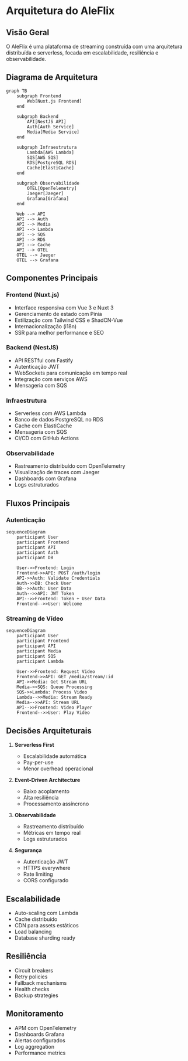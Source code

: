 # Arquitetura do AleFlix

## Visão Geral

O AleFlix é uma plataforma de streaming construída com uma arquitetura distribuída e serverless, focada em escalabilidade, resiliência e observabilidade.

## Diagrama de Arquitetura

```mermaid
graph TB
    subgraph Frontend
        Web[Nuxt.js Frontend]
    end

    subgraph Backend
        API[NestJS API]
        Auth[Auth Service]
        Media[Media Service]
    end

    subgraph Infraestrutura
        Lambda[AWS Lambda]
        SQS[AWS SQS]
        RDS[PostgreSQL RDS]
        Cache[ElastiCache]
    end

    subgraph Observabilidade
        OTEL[OpenTelemetry]
        Jaeger[Jaeger]
        Grafana[Grafana]
    end

    Web --> API
    API --> Auth
    API --> Media
    API --> Lambda
    API --> SQS
    API --> RDS
    API --> Cache
    API --> OTEL
    OTEL --> Jaeger
    OTEL --> Grafana
```

## Componentes Principais

### Frontend (Nuxt.js)

- Interface responsiva com Vue 3 e Nuxt 3
- Gerenciamento de estado com Pinia
- Estilização com Tailwind CSS e ShadCN-Vue
- Internacionalização (i18n)
- SSR para melhor performance e SEO

### Backend (NestJS)

- API RESTful com Fastify
- Autenticação JWT
- WebSockets para comunicação em tempo real
- Integração com serviços AWS
- Mensageria com SQS

### Infraestrutura

- Serverless com AWS Lambda
- Banco de dados PostgreSQL no RDS
- Cache com ElastiCache
- Mensageria com SQS
- CI/CD com GitHub Actions

### Observabilidade

- Rastreamento distribuído com OpenTelemetry
- Visualização de traces com Jaeger
- Dashboards com Grafana
- Logs estruturados

## Fluxos Principais

### Autenticação

```mermaid
sequenceDiagram
    participant User
    participant Frontend
    participant API
    participant Auth
    participant DB

    User->>Frontend: Login
    Frontend->>API: POST /auth/login
    API->>Auth: Validate Credentials
    Auth->>DB: Check User
    DB-->>Auth: User Data
    Auth-->>API: JWT Token
    API-->>Frontend: Token + User Data
    Frontend-->>User: Welcome
```

### Streaming de Vídeo

```mermaid
sequenceDiagram
    participant User
    participant Frontend
    participant API
    participant Media
    participant SQS
    participant Lambda

    User->>Frontend: Request Video
    Frontend->>API: GET /media/stream/:id
    API->>Media: Get Stream URL
    Media->>SQS: Queue Processing
    SQS->>Lambda: Process Video
    Lambda-->>Media: Stream Ready
    Media-->>API: Stream URL
    API-->>Frontend: Video Player
    Frontend-->>User: Play Video
```

## Decisões Arquiteturais

1. **Serverless First**

   - Escalabilidade automática
   - Pay-per-use
   - Menor overhead operacional

2. **Event-Driven Architecture**

   - Baixo acoplamento
   - Alta resiliência
   - Processamento assíncrono

3. **Observabilidade**

   - Rastreamento distribuído
   - Métricas em tempo real
   - Logs estruturados

4. **Segurança**
   - Autenticação JWT
   - HTTPS everywhere
   - Rate limiting
   - CORS configurado

## Escalabilidade

- Auto-scaling com Lambda
- Cache distribuído
- CDN para assets estáticos
- Load balancing
- Database sharding ready

## Resiliência

- Circuit breakers
- Retry policies
- Fallback mechanisms
- Health checks
- Backup strategies

## Monitoramento

- APM com OpenTelemetry
- Dashboards Grafana
- Alertas configurados
- Log aggregation
- Performance metrics
